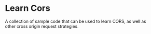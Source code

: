 # Learn Cors

A collection of sample code that can be used to learn CORS, as well as other cross origin request strategies.
